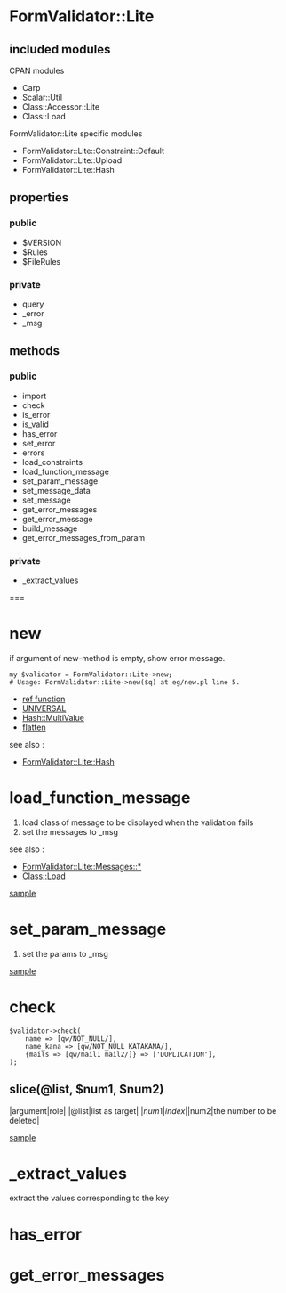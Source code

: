 # FormValidator::Lite

## included modules

CPAN modules

* Carp
* Scalar::Util
* Class::Accessor::Lite
* Class::Load

FormValidator::Lite specific modules

* FormValidator::Lite::Constraint::Default
* FormValidator::Lite::Upload
* FormValidator::Lite::Hash

## properties

### public

* $VERSION
* $Rules
* $FileRules

### private

* query
* _error
* _msg

## methods

### public

* import
* check
* is_error
* is_valid
* has_error
* set_error
* errors
* load_constraints
* load_function_message
* set_param_message
* set_message_data
* set_message
* get_error_messages
* get_error_message
* build_message
* get_error_messages_from_param

### private

* _extract_values

===

# new

if argument of new-method is empty, show error message.

```
my $validator = FormValidator::Lite->new;
# Usage: FormValidator::Lite->new($q) at eg/new.pl line 5.
```

* [ref function](http://perldoc.jp/func/ref)
* [UNIVERSAL](http://perldoc.jp/docs/perl/5.8.8/perlobj.pod#A32Class32is32Simply32a32Package)
* [Hash::MultiValue](https://metacpan.org/pod/Hash::MultiValue)
* [flatten](https://metacpan.org/pod/Hash::MultiValue#flatten)

see also :

* [FormValidator::Lite::Hash](FormValidator-Lite-Hash.md)

# load_function_message

1. load class of message to be displayed when the validation fails
2. set the messages to _msg

see also : 

* [FormValidator::Lite::Messages::*](FormValidator-Lite-Messages.md)
* [Class::Load](https://metacpan.org/pod/Class::Load)


[sample](eg/ld_func_msg.pl)

# set_param_message

1. set the params to _msg

[sample](eg/set_param_msg.pl)

# check

```
$validator->check(
    name => [qw/NOT_NULL/],
    name_kana => [qw/NOT_NULL KATAKANA/],
    {mails => [qw/mail1 mail2/]} => ['DUPLICATION'],
);
```

## slice(@list, $num1, $num2)

|argument|role|
|@list|list as target|
|$num1|index|
|$num2|the number to be deleted|

[sample](eg/)

# _extract_values

extract the values corresponding to the key

# has_error

# get_error_messages


